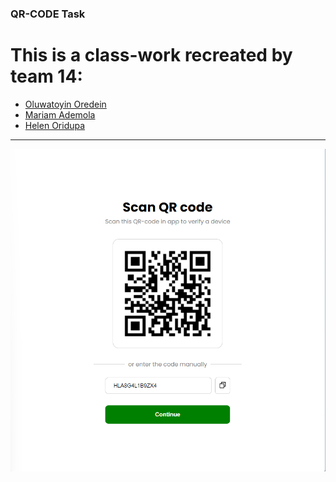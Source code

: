 ### QR-CODE Task
# This is a class-work recreated by team 14:

- [Oluwatoyin Oredein](https://github.com/codinBabe)
- [Mariam Ademola](https://github.com/Cybermariam)
- [Helen Oridupa](https://github.com/temlena)
---
![Screenshot](./images/team-14-qrcode-recreate.png)